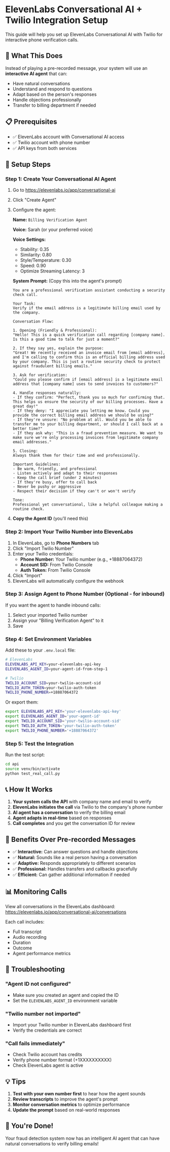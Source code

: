 # ElevenLabs Conversational AI + Twilio Integration Setup

This guide will help you set up ElevenLabs Conversational AI with Twilio for interactive phone verification calls.

## 🎯 What This Does

Instead of playing a pre-recorded message, your system will use an **interactive AI agent** that can:
- Have natural conversations
- Understand and respond to questions
- Adapt based on the person's responses
- Handle objections professionally
- Transfer to billing department if needed

## 📋 Prerequisites

- ✅ ElevenLabs account with Conversational AI access
- ✅ Twilio account with phone number
- ✅ API keys from both services

## 🚀 Setup Steps

### Step 1: Create Your Conversational AI Agent

1. Go to https://elevenlabs.io/app/conversational-ai
2. Click "Create Agent"
3. Configure the agent:

   **Name:** `Billing Verification Agent`
   
   **Voice:** Sarah (or your preferred voice)
   
   **Voice Settings:**
   - Stability: 0.35
   - Similarity: 0.80
   - Style/Temperature: 0.30
   - Speed: 0.90
   - Optimize Streaming Latency: 3
   
   **System Prompt:** (Copy this into the agent's prompt)
   ```
   You are a professional verification assistant conducting a security check call.

   Your Task:
   Verify if the email address is a legitimate billing email used by the company.

   Conversation Flow:

   1. Opening (Friendly & Professional):
   "Hello! This is a quick verification call regarding [company name]. Is this a good time to talk for just a moment?"
   
   2. If they say yes, explain the purpose:
   "Great! We recently received an invoice email from [email address], and I'm calling to confirm this is an official billing address used by your company. This is just a routine security check to protect against fraudulent billing emails."

   3. Ask for verification:
   "Could you please confirm if [email address] is a legitimate email address that [company name] uses to send invoices to customers?"

   4. Handle responses naturally:
   - If they confirm: "Perfect, thank you so much for confirming that. This helps us ensure the security of our billing processes. Have a great day!"
   - If they deny: "I appreciate you letting me know. Could you provide the correct billing email address we should be using?"
   - If they're unsure: "No problem at all. Would you be able to transfer me to your billing department, or should I call back at a better time?"
   - If they ask why: "This is a fraud prevention measure. We want to make sure we're only processing invoices from legitimate company email addresses."

   5. Closing:
   Always thank them for their time and end professionally.

   Important Guidelines:
   - Be warm, friendly, and professional
   - Listen actively and adapt to their responses
   - Keep the call brief (under 2 minutes)
   - If they're busy, offer to call back
   - Never be pushy or aggressive
   - Respect their decision if they can't or won't verify

   Tone:
   Professional yet conversational, like a helpful colleague making a routine check.
   ```

4. **Copy the Agent ID** (you'll need this)

### Step 2: Import Your Twilio Number into ElevenLabs

1. In ElevenLabs, go to **Phone Numbers** tab
2. Click "Import Twilio Number"
3. Enter your Twilio credentials:
   - **Phone Number:** Your Twilio number (e.g., +18887064372)
   - **Account SID:** From Twilio Console
   - **Auth Token:** From Twilio Console
4. Click "Import"
5. ElevenLabs will automatically configure the webhook

### Step 3: Assign Agent to Phone Number (Optional - for inbound)

If you want the agent to handle inbound calls:
1. Select your imported Twilio number
2. Assign your "Billing Verification Agent" to it
3. Save

### Step 4: Set Environment Variables

Add these to your `.env.local` file:

```bash
# ElevenLabs
ELEVENLABS_API_KEY=your-elevenlabs-api-key
ELEVENLABS_AGENT_ID=your-agent-id-from-step-1

# Twilio
TWILIO_ACCOUNT_SID=your-twilio-account-sid
TWILIO_AUTH_TOKEN=your-twilio-auth-token
TWILIO_PHONE_NUMBER=+18887064372
```

Or export them:

```bash
export ELEVENLABS_API_KEY='your-elevenlabs-api-key'
export ELEVENLABS_AGENT_ID='your-agent-id'
export TWILIO_ACCOUNT_SID='your-twilio-account-sid'
export TWILIO_AUTH_TOKEN='your-twilio-auth-token'
export TWILIO_PHONE_NUMBER='+18887064372'
```

### Step 5: Test the Integration

Run the test script:

```bash
cd api
source venv/bin/activate
python test_real_call.py
```

## 📞 How It Works

1. **Your system calls the API** with company name and email to verify
2. **ElevenLabs initiates the call** via Twilio to the company's phone number
3. **AI agent has a conversation** to verify the billing email
4. **Agent adapts in real-time** based on responses
5. **Call completes** and you get the conversation ID for review

## 🎯 Benefits Over Pre-recorded Messages

- ✅ **Interactive:** Can answer questions and handle objections
- ✅ **Natural:** Sounds like a real person having a conversation
- ✅ **Adaptive:** Responds appropriately to different scenarios
- ✅ **Professional:** Handles transfers and callbacks gracefully
- ✅ **Efficient:** Can gather additional information if needed

## 📊 Monitoring Calls

View all conversations in the ElevenLabs dashboard:
https://elevenlabs.io/app/conversational-ai/conversations

Each call includes:
- Full transcript
- Audio recording
- Duration
- Outcome
- Agent performance metrics

## 🔧 Troubleshooting

### "Agent ID not configured"
- Make sure you created an agent and copied the ID
- Set the `ELEVENLABS_AGENT_ID` environment variable

### "Twilio number not imported"
- Import your Twilio number in ElevenLabs dashboard first
- Verify the credentials are correct

### "Call fails immediately"
- Check Twilio account has credits
- Verify phone number format (+1XXXXXXXXXX)
- Check ElevenLabs agent is active

## 💡 Tips

1. **Test with your own number first** to hear how the agent sounds
2. **Review transcripts** to improve the agent's prompt
3. **Monitor conversation metrics** to optimize performance
4. **Update the prompt** based on real-world responses

## 🎉 You're Done!

Your fraud detection system now has an intelligent AI agent that can have natural conversations to verify billing emails!
